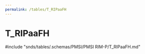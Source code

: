 ```yaml
---
permalink: /tables/T_RIPaaFH
---
```

# T\_RIPaaFH
<!-- SPDX-License-Identifier: MPL-2.0 -->

<!-- ATTENTION : Ne pas supprimer ou modifier la ligne ci-dessous -->
#include "snds/tables/.schemas/PMSI/PMSI RIM-P/T_RIPaaFH.md"
<!-- ATTENTION : Ne pas supprimer ou modifier la ligne ci-dessus -->
